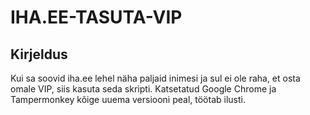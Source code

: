 # IHA.EE-TASUTA-VIP
## Kirjeldus
Kui sa soovid iha.ee lehel näha paljaid inimesi ja sul ei ole raha, et osta omale VIP, siis kasuta seda skripti.
Katsetatud Google Chrome ja Tampermonkey kõige uuema versiooni peal, töötab ilusti.

